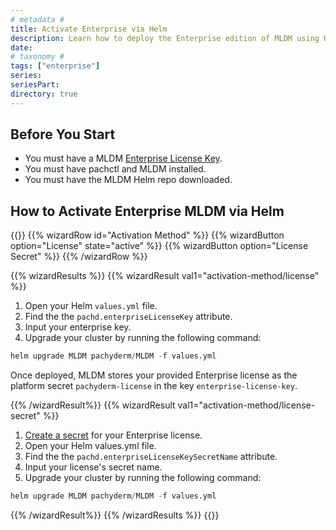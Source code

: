 ```yaml
---
# metadata # 
title: Activate Enterprise via Helm
description: Learn how to deploy the Enterprise edition of MLDM using Helm.
date: 
# taxonomy #
tags: ["enterprise"]
series:
seriesPart:
directory: true 
---
```


## Before You Start 

- You must have a MLDM [Enterprise License Key](https://www.MLDM.com/trial/).
- You must have pachctl and MLDM installed. 
- You must have the MLDM Helm repo downloaded.

## How to Activate Enterprise MLDM via Helm

{{<stack type="wizard">}}
{{% wizardRow id="Activation Method" %}}
{{% wizardButton  option="License" state="active" %}}
{{% wizardButton  option="License Secret" %}}
{{% /wizardRow %}}

{{% wizardResults %}}
{{% wizardResult val1="activation-method/license" %}}
1. Open your Helm `values.yml` file. 
2. Find the the `pachd.enterpriseLicenseKey` attribute.
3. Input your enterprise key.
4. Upgrade your cluster by running the following command:
```s
helm upgrade MLDM pachyderm/MLDM -f values.yml
```
Once deployed, MLDM stores your provided Enterprise license as the platform secret `pachyderm-license` in the key `enterprise-license-key`.

{{% /wizardResult%}}
{{% wizardResult val1="activation-method/license-secret" %}}
1. [Create a secret](../../how-tos/advanced-data-operations/secrets/#create-and-manage-secrets-in-pachyderm) for your Enterprise license.
2. Open your Helm values.yml file. 
3. Find the the `pachd.enterpriseLicenseKeySecretName` attribute.
4. Input your license's secret name.
5. Upgrade your cluster by running the following command:
```s
helm upgrade MLDM pachyderm/MLDM -f values.yml
```
{{% /wizardResult%}}
{{% /wizardResults %}}
{{</stack>}}